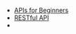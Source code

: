 
- [APIs for Beginners](https://www.youtube.com/watch?v=GZvSYJDk-us&t=766s)
- [RESTful API](https://www.youtube.com/watch?v=Q-BpqyOT3a8)
- 